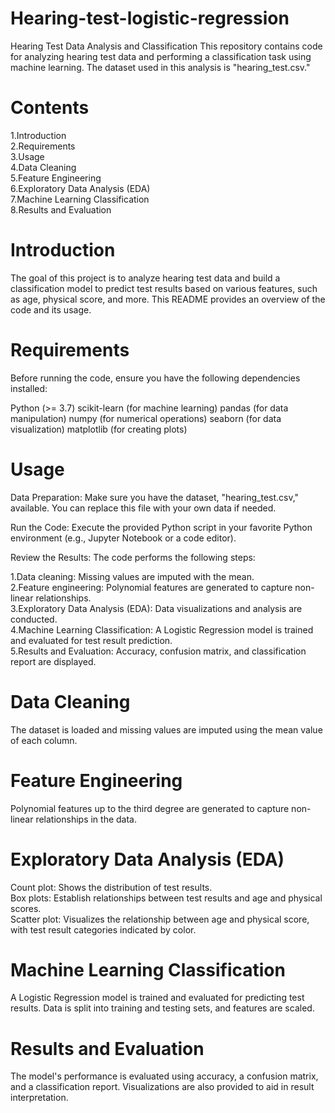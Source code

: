 # Hearing-test-logistic-regression
Hearing Test Data Analysis and Classification
This repository contains code for analyzing hearing test data and performing a classification task using machine learning. The dataset used in this analysis is "hearing_test.csv."

# Contents
1.Introduction <br>
2.Requirements <br>
3.Usage <br>
4.Data Cleaning <br>
5.Feature Engineering <br>
6.Exploratory Data Analysis (EDA) <br>
7.Machine Learning Classification <br>
8.Results and Evaluation <br>

# Introduction
The goal of this project is to analyze hearing test data and build a classification model to predict test results based on various features, such as age, physical score, and more. This README provides an overview of the code and its usage.

# Requirements
Before running the code, ensure you have the following dependencies installed:

Python (>= 3.7)
scikit-learn (for machine learning)
pandas (for data manipulation)
numpy (for numerical operations)
seaborn (for data visualization)
matplotlib (for creating plots)

# Usage
 Data Preparation: Make sure you have the dataset, "hearing_test.csv," available. You can replace this file with your own data if needed.

 Run the Code: Execute the provided Python script in your favorite Python environment (e.g., Jupyter Notebook or a code editor).

 Review the Results: The code performs the following steps:

1.Data cleaning: Missing values are imputed with the mean. <br>
2.Feature engineering: Polynomial features are generated to capture non-linear relationships. <br>
3.Exploratory Data Analysis (EDA): Data visualizations and analysis are conducted. <br>
4.Machine Learning Classification: A Logistic Regression model is trained and evaluated for test result prediction. <br>
5.Results and Evaluation: Accuracy, confusion matrix, and classification report are displayed. <br>

# Data Cleaning
The dataset is loaded and missing values are imputed using the mean value of each column.

# Feature Engineering
Polynomial features up to the third degree are generated to capture non-linear relationships in the data.

# Exploratory Data Analysis (EDA)
Count plot: Shows the distribution of test results.<br>
Box plots: Establish relationships between test results and age and physical scores.<br>
Scatter plot: Visualizes the relationship between age and physical score, with test result categories indicated by color.<br>

# Machine Learning Classification
A Logistic Regression model is trained and evaluated for predicting test results. Data is split into training and testing sets, and features are scaled.

# Results and Evaluation
The model's performance is evaluated using accuracy, a confusion matrix, and a classification report. Visualizations are also provided to aid in result interpretation.
